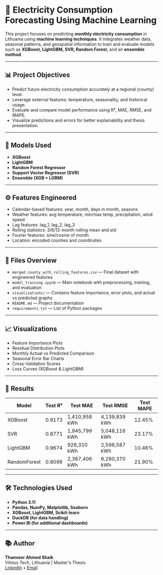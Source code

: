 
# 🔌 Electricity Consumption Forecasting Using Machine Learning

This project focuses on predicting **monthly electricity consumption** in Lithuania using **machine learning techniques**. It integrates weather data, seasonal patterns, and geospatial information to train and evaluate models such as **XGBoost, LightGBM, SVR, Random Forest**, and an **ensemble method**.

---

## 📊 Project Objectives

- Predict future electricity consumption accurately at a regional (county) level.
- Leverage external features: temperature, seasonality, and historical usage.
- Evaluate and compare model performance using R², MAE, RMSE, and MAPE.
- Visualize predictions and errors for better explainability and thesis presentation.

---

## 🧠 Models Used

- **XGBoost**  
- **LightGBM**  
- **Random Forest Regressor**  
- **Support Vector Regressor (SVR)**  
- **Ensemble (XGB + LGBM)**  

---

## ⚙️ Features Engineered

- Calendar-based features: year, month, days in month, seasons
- Weather features: avg temperature, min/max temp, precipitation, wind speed
- Lag features: lag_1, lag_2, lag_3
- Rolling statistics: 3/6/12-month rolling mean and std
- Fourier features: sine/cosine of month
- Location: encoded counties and coordinates

---

## 📁 Files Overview

- `merged_county_with_rolling_features.csv` — Final dataset with engineered features  
- `model_training.ipynb` — Main notebook with preprocessing, training, and evaluation  
- `visualizations/` — Contains feature importance, error plots, and actual vs predicted graphs  
- `README.md` — Project documentation  
- `requirements.txt` — List of Python packages

---

## 📈 Visualizations

- Feature Importance Plots  
- Residual Distribution Plots  
- Monthly Actual vs Predicted Comparison  
- Seasonal Error Bar Charts  
- Cross-Validation Scores  
- Loss Curves (XGBoost & LightGBM)

---

## 📌 Results

| Model        | Test R² | Test MAE      | Test RMSE     | Test MAPE |
|--------------|---------|---------------|---------------|-----------|
| XGBoost      | 0.9173  | 1,410,958 kWh | 4,139,839 kWh | 12.45%    |
| SVR          | 0.8771  | 1,945,799 kWh | 5,048,116 kWh | 23.17%    |
| LightGBM     | 0.9674  |   926,310 kWh | 2,598,587 kWh | 10.46%    |
| RandomForest | 0.8098  | 2,367,406 kWh | 6,280,370 kWh | 21.90%    |

---

## 🛠 Technologies Used

- **Python 3.11**
- **Pandas, NumPy, Matplotlib, Seaborn**
- **XGBoost, LightGBM, Scikit-learn**
- **DuckDB (for data handling)**
- **Power BI (for additional dashboards)**

---

## 📚 Author

**Thanveer Ahmed Shaik**  
Vilnius Tech, Lithuania | Master's Thesis  
[LinkedIn](https://www.linkedin.com/in/thanveer-ahmed-shaik/) • [Email](shaikthanveerahmed123@gmail.com)
